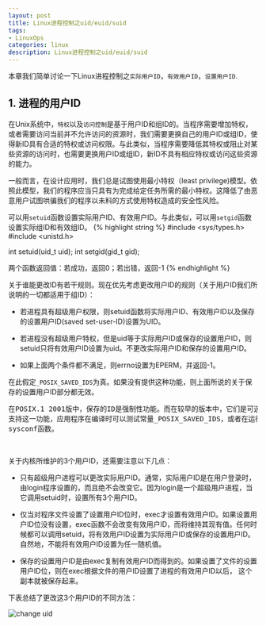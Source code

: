 ```yaml
---
layout: post
title: Linux进程控制之uid/euid/suid
tags:
- LinuxOps
categories: linux
description: Linux进程控制之uid/euid/suid
---
```


本章我们简单讨论一下Linux进程控制之```实际用户ID```，```有效用户ID```，```设置用户ID```.


<!-- more -->

## 1. 进程的用户ID

在Unix系统中，```特权```以及```访问控制```是基于用户ID和组ID的。当程序需要增加特权，或者需要访问当前并不允许访问的资源时，我们需要更换自己的用户ID或组ID，使得新ID具有合适的特权或访问权限。与此类似，当程序需要降低其特权或阻止对某些资源的访问时，也需要更换用户ID或组ID，新ID不具有相应特权或访问这些资源的能力。

一般而言，在设计应用时，我们总是试图使用最小特权（least privilege)模型。依照此模型，我们的程序应当只具有为完成给定任务所需的最小特权。这降低了由恶意用户试图哄骗我们的程序以未料的方式使用特权造成的安全性风险。

可以用```setuid```函数设置实际用户ID、有效用户ID。与此类似，可以用```setgid```函数设置实际组ID和有效组ID。
{% highlight string %}
#include <sys/types.h>
#include <unistd.h>

int setuid(uid_t uid);
int setgid(gid_t gid);

两个函数返回值：若成功，返回0；若出错，返回-1
{% endhighlight %}

关于谁能更改ID有若干规则。现在优先考虑更改用户ID的规则（关于用户ID我们所说明的一切都适用于组ID）：

* 若进程具有超级用户权限，则setuid函数将实际用户ID、有效用户ID以及保存的设置用户ID(saved set-user-ID)设置为UID。

* 若进程没有超级用户特权，但是uid等于实际用户ID或保存的设置用户ID，则setuid只将有效用户ID设置为uid。不更改实际用户ID和保存的设置用户ID。

* 如果上面两个条件都不满足，则errno设置为EPERM，并返回-1。

在此假定```_POSIX_SAVED_IDS```为真。如果没有提供这种功能，则上面所说的关于保存的设置用户ID部分都无效。
<pre>
在POSIX.1 2001版中，保存的ID是强制性功能。而在较早的版本中，它们是可选择的。为了弄清楚某种实现是否
支持这一功能，应用程序在编译时可以测试常量_POSIX_SAVED_IDS，或者在运行时以_SC_SAVED_IDS参数调用
sysconf函数。
</pre>

<br />

关于内核所维护的3个用户ID，还需要注意以下几点：

* 只有超级用户进程可以更改实际用户ID。通常，实际用户ID是在用户登录时，由login程序设置的，而且绝不会改变它。因为login是一个超级用户进程，当它调用setuid时，设置所有3个用户ID。

* 仅当对程序文件设置了设置用户ID位时，exec才设置有效用户ID。如果设置用户ID位没有设置，exec函数不会改变有效用户ID，而将维持其现有值。任何时候都可以调用setuid，将有效用户ID设置为实际用户ID或保存的设置用户ID。自然地，不能将有效用户ID设置为任一随机值。

* 保存的设置用户ID是由exec复制有效用户ID而得到的。如果设置了文件的设置用户ID位，则在exec根据文件的用户ID设置了进程的有效用户ID以后， 这个副本就被保存起来。

下表总结了更改这3个用户ID的不同方法：

![change uid](https://ivanzz1001.github.io/records/assets/img/linux/change_uid_method.jpg)






<br />
<br />
<br />


